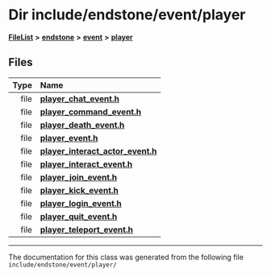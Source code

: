 

# Dir include/endstone/event/player



[**FileList**](files.md) **>** [**endstone**](dir_6cf277b678674f97c7a2b6b3b2447b33.md) **>** [**event**](dir_f1d783c0ad83ee143d16e768ebca51c8.md) **>** [**player**](dir_7c05c37b25e9c9eccd9c63c2d313ba28.md)












## Files

| Type | Name |
| ---: | :--- |
| file | [**player\_chat\_event.h**](player__chat__event_8h.md) <br> |
| file | [**player\_command\_event.h**](player__command__event_8h.md) <br> |
| file | [**player\_death\_event.h**](player__death__event_8h.md) <br> |
| file | [**player\_event.h**](player__event_8h.md) <br> |
| file | [**player\_interact\_actor\_event.h**](player__interact__actor__event_8h.md) <br> |
| file | [**player\_interact\_event.h**](player__interact__event_8h.md) <br> |
| file | [**player\_join\_event.h**](player__join__event_8h.md) <br> |
| file | [**player\_kick\_event.h**](player__kick__event_8h.md) <br> |
| file | [**player\_login\_event.h**](player__login__event_8h.md) <br> |
| file | [**player\_quit\_event.h**](player__quit__event_8h.md) <br> |
| file | [**player\_teleport\_event.h**](player__teleport__event_8h.md) <br> |



























































------------------------------
The documentation for this class was generated from the following file `include/endstone/event/player/`

